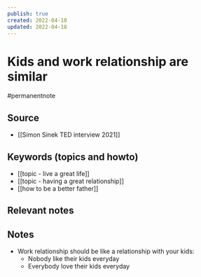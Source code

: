 ```yaml
---
publish: true
created: 2022-04-18
updated: 2022-04-18
---
```


# Kids and work relationship are similar

#permanentnote

## Source
- [[Simon Sinek TED interview 2021]]

## Keywords (topics and howto)
- [[topic - live a great life]]
- [[topic - having a great relationship]]
- [[how to be a better father]]

## Relevant notes

## Notes
- Work relationship should be like a relationship with your kids: 
	- Nobody like their kids everyday
	- Everybody love their kids everyday
